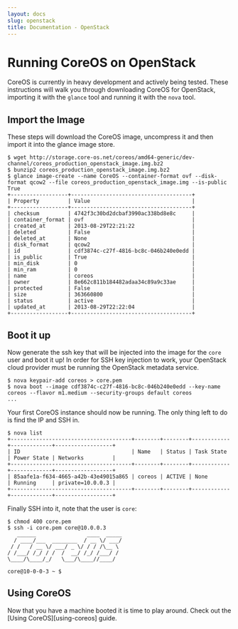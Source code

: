 ```yaml
---
layout: docs
slug: openstack
title: Documentation - OpenStack
---
```


# Running CoreOS on OpenStack

CoreOS is currently in heavy development and actively being tested.  These
instructions will walk you through downloading CoreOS for OpenStack, importing
it with the `glance` tool and running it with the `nova` tool.

## Import the Image

These steps will download the CoreOS image, uncompress it and then import it
into the glance image store.

```
$ wget http://storage.core-os.net/coreos/amd64-generic/dev-channel/coreos_production_openstack_image.img.bz2
$ bunzip2 coreos_production_openstack_image.img.bz2
$ glance image-create --name CoreOS --container-format ovf --disk-format qcow2 --file coreos_production_openstack_image.img --is-public True
+------------------+--------------------------------------+
| Property         | Value                                |
+------------------+--------------------------------------+
| checksum         | 4742f3c30bd2dcbaf3990ac338bd8e8c     |
| container_format | ovf                                  |
| created_at       | 2013-08-29T22:21:22                  |
| deleted          | False                                |
| deleted_at       | None                                 |
| disk_format      | qcow2                                |
| id               | cdf3874c-c27f-4816-bc8c-046b240e0edd |
| is_public        | True                                 |
| min_disk         | 0                                    |
| min_ram          | 0                                    |
| name             | coreos                               |
| owner            | 8e662c811b184482adaa34c89a9c33ae     |
| protected        | False                                |
| size             | 363660800                            |
| status           | active                               |
| updated_at       | 2013-08-29T22:22:04                  |
+------------------+--------------------------------------+
```

## Boot it up

Now generate the ssh key that will be injected into the image for the `core`
user and boot it up! In order for SSH key injection to work, your OpenStack
cloud provider must be running the OpenStack metadata service.

```
$ nova keypair-add coreos > core.pem
$ nova boot --image cdf3874c-c27f-4816-bc8c-046b240e0edd --key-name coreos --flavor m1.medium --security-groups default coreos
...
```

Your first CoreOS instance should now be running. The only thing left to do is
find the IP and SSH in.

```
$ nova list
+--------------------------------------+--------+--------+------------+-------------+------------------+
| ID                                   | Name   | Status | Task State | Power State | Networks         |
+--------------------------------------+--------+--------+------------+-------------+------------------+
| 85aafe1a-f634-4665-a42b-43e49015a865 | coreos | ACTIVE | None       | Running     | private=10.0.0.3 |
+--------------------------------------+--------+--------+------------+-------------+------------------+
```

Finally SSH into it, note that the user is `core`:

```
$ chmod 400 core.pem
$ ssh -i core.pem core@10.0.0.3
   ______                ____  _____
  / ____/___  ________  / __ \/ ___/
 / /   / __ \/ ___/ _ \/ / / /\__ \
/ /___/ /_/ / /  /  __/ /_/ /___/ /
\____/\____/_/   \___/\____//____/

core@10-0-0-3 ~ $
```

## Using CoreOS

Now that you have a machine booted it is time to play around. Check out
the [Using CoreOS][using-coreos] guide.
